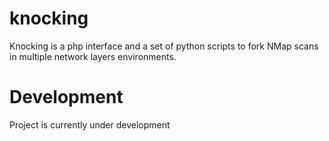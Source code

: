 # knocking
 Knocking is a php interface and a set of python scripts to fork NMap scans in multiple network layers environments.

# Development
Project is currently under development
